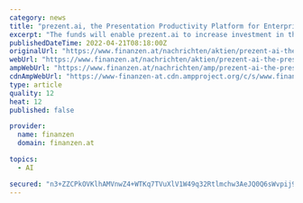 ```yaml
---
category: news
title: "prezent.ai, the Presentation Productivity Platform for Enterprise Teams, Raises $20M in Series A Funding Led by Greycroft"
excerpt: "The funds will enable prezent.ai to increase investment in the core artificial intelligence that drives the platform and add new features to"
publishedDateTime: 2022-04-21T08:18:00Z
originalUrl: "https://www.finanzen.at/nachrichten/aktien/prezent-ai-the-presentation-productivity-platform-for-enterprise-teams-raises-$20m-in-series-a-funding-led-by-greycroft-1031367518"
webUrl: "https://www.finanzen.at/nachrichten/aktien/prezent-ai-the-presentation-productivity-platform-for-enterprise-teams-raises-$20m-in-series-a-funding-led-by-greycroft-1031367518"
ampWebUrl: "https://www.finanzen.at/nachrichten/amp/prezent-ai-the-presentation-productivity-platform-for-enterprise-teams-raises-$20m-in-series-a-funding-led-by-greycroft-1031367518"
cdnAmpWebUrl: "https://www-finanzen-at.cdn.ampproject.org/c/s/www.finanzen.at/nachrichten/amp/prezent-ai-the-presentation-productivity-platform-for-enterprise-teams-raises-$20m-in-series-a-funding-led-by-greycroft-1031367518"
type: article
quality: 12
heat: 12
published: false

provider:
  name: finanzen
  domain: finanzen.at

topics:
  - AI

secured: "n3+ZZCPkOVKlhAMVnwZ4+WTKq7TVuXlV1W49q32Rtlmchw3AeJQ0Q6sWvpij9bN4D1j/8A60H2NlBOzbIMYgyqh2YiPqhrNNebvlJUjUobeFZHET8Tyk1EmEhTkTJRNRjM58/YNmxq23H2IA4rwv4ci39ELPHuQbW7eSorb3FBtBVrQGml9byjGNR5+8mpOgeMtxm/izLPOLeX7P2WJ4MPGrXxspqApa6JGtjLako/UU4k/SmC2qgFJmqTrllwwCgRdHTaB5XXqeNn6pglX7hB2NS1G1a3c9l2iqTMtHul/kQE3EMcYb3PrJFfl2LVOavFISBLiQ/yL6zVtVhzrdWGtQYZz1ZitoSrTJiPEkA7I=;5TYQijJqCd7/0iOBkj8Log=="
---
```


